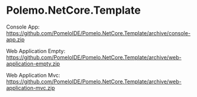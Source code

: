 # Polemo.NetCore.Template

Console App: https://github.com/PomeloIDE/Pomelo.NetCore.Template/archive/console-app.zip

Web Application Empty: https://github.com/PomeloIDE/Pomelo.NetCore.Template/archive/web-application-empty.zip

Web Application Mvc: https://github.com/PomeloIDE/Pomelo.NetCore.Template/archive/web-application-mvc.zip
